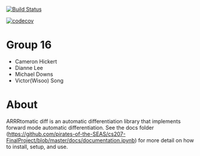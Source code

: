 [![Build Status](https://travis-ci.org/pirates-of-the-SEAS/cs207-FinalProject.svg?branch=master)](https://travis-ci.org/pirates-of-the-SEAS/cs207-FinalProject.svg?branch=master)

[![codecov](https://codecov.io/gh/pirates-of-the-SEAS/cs207-FinalProject/branch/master/graph/badge.svg)](https://codecov.io/gh/pirates-of-the-SEAS/cs207-FinalProject)
  
# Group 16

+ Cameron Hickert
+ Dianne Lee
+ Michael Downs
+ Victor(Wisoo) Song

# About
ARRRtomatic diff is an automatic differentiation library that implements forward mode automatic differentiation. See the docs folder (https://github.com/pirates-of-the-SEAS/cs207-FinalProject/blob/master/docs/documentation.ipynb) for more detail on how to install, setup, and use.
 


